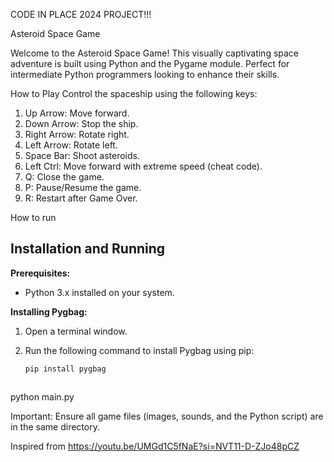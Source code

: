 CODE IN PLACE 2024 PROJECT!!!




Asteroid Space Game




Welcome to the Asteroid Space Game! This visually captivating space adventure is built using Python and the Pygame module. Perfect for intermediate Python programmers looking to enhance their skills.


How to Play
Control the spaceship using the following keys:

1. Up Arrow: Move forward.
2. Down Arrow: Stop the ship.
3. Right Arrow: Rotate right.
4. Left Arrow: Rotate left.
5. Space Bar: Shoot asteroids.
6. Left Ctrl: Move forward with extreme speed (cheat code).
7. Q: Close the game.
8. P: Pause/Resume the game.
9. R: Restart after Game Over.


How to run
## Installation and Running

**Prerequisites:**

* Python 3.x installed on your system.

**Installing Pygbag:**

1. Open a terminal window.
2. Run the following command to install Pygbag using pip:

   ```bash
   pip install pygbag



python main.py






Important:
Ensure all game files (images, sounds, and the Python script) are in the same directory.


Inspired from
https://youtu.be/UMGd1C5fNaE?si=NVT11-D-ZJo48pCZ
